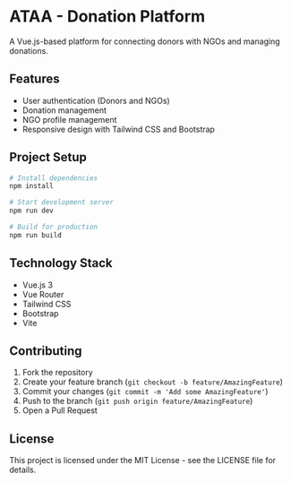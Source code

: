 # ATAA - Donation Platform

A Vue.js-based platform for connecting donors with NGOs and managing donations.

## Features

- User authentication (Donors and NGOs)
- Donation management
- NGO profile management
- Responsive design with Tailwind CSS and Bootstrap

## Project Setup

```bash
# Install dependencies
npm install

# Start development server
npm run dev

# Build for production
npm run build
```

## Technology Stack

- Vue.js 3
- Vue Router
- Tailwind CSS
- Bootstrap
- Vite

## Contributing

1. Fork the repository
2. Create your feature branch (`git checkout -b feature/AmazingFeature`)
3. Commit your changes (`git commit -m 'Add some AmazingFeature'`)
4. Push to the branch (`git push origin feature/AmazingFeature`)
5. Open a Pull Request

## License

This project is licensed under the MIT License - see the LICENSE file for details. 